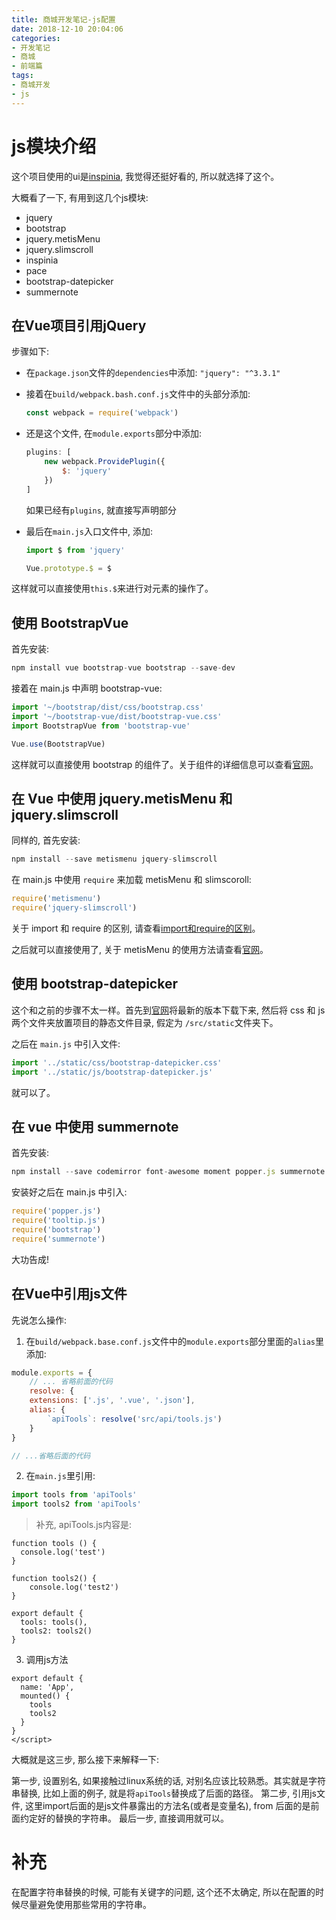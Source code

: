 ```yaml
---
title: 商城开发笔记-js配置
date: 2018-12-10 20:04:06
categories:
- 开发笔记
- 商城
- 前端篇
tags:
- 商城开发
- js
---
```


# js模块介绍

这个项目使用的ui是[inspinia](http://cn.inspinia.cn/), 我觉得还挺好看的, 所以就选择了这个。

大概看了一下, 有用到这几个js模块:

* jquery
* bootstrap
* jquery.metisMenu
* jquery.slimscroll
* inspinia
* pace
* bootstrap-datepicker
* summernote

## 在Vue项目引用jQuery

步骤如下:

* 在`package.json`文件的`dependencies`中添加: `"jquery": "^3.3.1"`

* 接着在`build/webpack.bash.conf.js`文件中的头部分添加:

  ```js
  const webpack = require('webpack')
  ```

* 还是这个文件, 在`module.exports`部分中添加:

  ```js
  plugins: [
      new webpack.ProvidePlugin({
          $: 'jquery'
      })
  ]
  ```

  如果已经有`plugins`, 就直接写声明部分

* 最后在`main.js`入口文件中, 添加:

  ```js
  import $ from 'jquery'

  Vue.prototype.$ = $
  ```

这样就可以直接使用`this.$`来进行对元素的操作了。

## 使用 BootstrapVue

首先安装:

```js
npm install vue bootstrap-vue bootstrap --save-dev
```

接着在 main.js 中声明 bootstrap-vue:

```js
import '~/bootstrap/dist/css/bootstrap.css'
import '~/bootstrap-vue/dist/bootstrap-vue.css'
import BootstrapVue from 'bootstrap-vue'

Vue.use(BootstrapVue)
```

这样就可以直接使用 bootstrap 的组件了。关于组件的详细信息可以查看[官网](https://bootstrap-vue.js.org)。

## 在 Vue 中使用 jquery.metisMenu 和 jquery.slimscroll

同样的, 首先安装:

```js
npm install --save metismenu jquery-slimscroll
```

在 main.js 中使用 `require` 来加载 metisMenu 和 slimscoroll:

```js
require('metismenu')
require('jquery-slimscroll')
```

关于 import 和 require 的区别, 请查看[import和require的区别](https://www.cnblogs.com/sunshq/p/7922182.html)。

之后就可以直接使用了, 关于 metisMenu 的使用方法请查看[官网](https://mm.onokumus.com/index.html)。

## 使用 bootstrap-datepicker

这个和之前的步骤不太一样。首先到[官网](https://github.com/uxsolutions/bootstrap-datepicker/releases)将最新的版本下载下来, 然后将 css 和 js 两个文件夹放置项目的静态文件目录, 假定为 `/src/static`文件夹下。

之后在 `main.js` 中引入文件:

```js
import '../static/css/bootstrap-datepicker.css'
import '../static/js/bootstrap-datepicker.js'
```

就可以了。

## 在 vue 中使用 summernote

首先安装:

```js
npm install --save codemirror font-awesome moment popper.js summernote tooltip.js
```

安装好之后在 main.js 中引入:

```js
require('popper.js')
require('tooltip.js')
require('bootstrap')
require('summernote')
```

大功告成! 

## 在Vue中引用js文件

先说怎么操作:

1. 在`build/webpack.base.conf.js`文件中的`module.exports`部分里面的`alias`里添加:
```js
module.exports = {
	// ... 省略前面的代码
	resolve: {
    extensions: ['.js', '.vue', '.json'],
    alias: {
		`apiTools`: resolve('src/api/tools.js')
	}
}

// ...省略后面的代码
```
2. 在`main.js`里引用:
```js
import tools from 'apiTools'
import tools2 from 'apiTools'
```
> 补充, apiTools.js内容是:
```
function tools () {
  console.log('test')
}

function tools2() {
	console.log('test2')
}

export default {
  tools: tools(),
  tools2: tools2()
}
```
3. 调用js方法
```
export default {
  name: 'App',
  mounted() {
    tools
    tools2
  }
}
</script>
```

大概就是这三步, 那么接下来解释一下:

第一步, 设置别名, 如果接触过linux系统的话, 对别名应该比较熟悉。其实就是字符串替换, 比如上面的例子, 就是将`apiTools`替换成了后面的路径。
第二步, 引用js文件, 这里import后面的是js文件暴露出的方法名(或者是变量名), from 后面的是前面约定好的替换的字符串。
最后一步, 直接调用就可以。

# 补充

在配置字符串替换的时候, 可能有关键字的问题, 这个还不太确定, 所以在配置的时候尽量避免使用那些常用的字符串。
